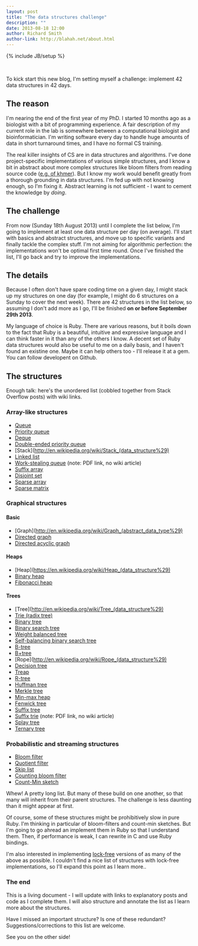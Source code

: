 ```yaml
---
layout: post
title: "The data structures challenge"
description: ""
date: 2013-08-18 12:00
author: Richard Smith
author-link: http://blahah.net/about.html
---
```

{% include JB/setup %}

<br />

To kick start this new blog, I'm setting myself a challenge: implement 42 data structures in 42 days.

## The reason

I'm nearing the end of the first year of my PhD. I started 10 months ago as a biologist with a bit of programming experience. A fair description of my current role in the lab is somewhere between a computational biologist and bioinformatician. I'm writing software every day to handle huge amounts of data in short turnaround times, and I have no formal CS training.

<!-- more -->

The real killer insights of CS are in data structures and algorithms. I've done project-specific implementations of various simple structures, and I know a bit in abstract about more complex structures like bloom filters from reading source code ([e.g. of khmer](https://github.com/ctb/khmer)). But I know my work would benefit greatly from a thorough grounding in data structures. I'm fed up with not knowing enough, so I'm fixing it. Abstract learning is not sufficient - I want to cement the knowledge by *doing*.

## The challenge

From now (Sunday 18th August 2013) until I complete the list below, I'm going to implement at least one data structure per day (on average). I'll start with basics and abstract structures, and move up to specific variants and finally tackle the complex stuff. I'm not aiming for algorithmic perfection: the implementations won't be optimal first time round. Once I've finished the list, I'll go back and try to improve the implementations.

## The details

Because I often don't have spare coding time on a given day, I might stack up my structures on one day (for example, I might do 6 structures on a Sunday to cover the next week). There are 42 structures in the list below, so assuming I don't add more as I go, I'll be finished **on or before September 29th 2013**.

My language of choice is Ruby. There are various reasons, but it boils down to the fact that Ruby is a beautiful, intuitive and expressive language and I can think faster in it than any of the others I know. A decent set of Ruby data structures would also be useful to me on a daily basis, and I haven't found an existine one. Maybe it can help others too - I'll release it at a gem. You can follow developent on Github.


## The structures

Enough talk: here's the unordered list (cobbled together from Stack Overflow posts) with wiki links.

### Array-like structures

- [Queue](http://en.wikipedia.org/wiki/Queue_%28abstract_data_type%29)
- [Priority queue](http://en.wikipedia.org/wiki/Priority_queue)
- [Deque](http://en.wikipedia.org/wiki/Deque)
- [Double-ended priority queue](http://en.wikipedia.org/wiki/Double-ended_priority_queue)
- [Stack](http://en.wikipedia.org/wiki/Stack_(data_structure%29)
- [Linked list](http://en.wikipedia.org/wiki/Linked_list)
- [Work-stealing queue](http://supertech.csail.mit.edu/papers/steal.pdf) (note: PDF link, no wiki article)
- [Suffix array](http://en.wikipedia.org/wiki/Suffix_array‎)
- [Disjoint set](http://en.wikipedia.org/wiki/Disjoint-set_data_structure)
- [Sparse array](http://en.wikipedia.org/wiki/Sparse_array)
- [Sparse matrix](http://en.wikipedia.org/wiki/Sparse_matrix)

### Graphical structures

#### Basic

- [Graph](http://en.wikipedia.org/wiki/Graph_(abstract_data_type%29)
- [Directed graph](http://en.wikipedia.org/wiki/Directed_graph)
- [Directed acyclic graph](http://en.wikipedia.org/wiki/Directed_acyclic_graph)

#### Heaps

- [Heap](https://en.wikipedia.org/wiki/Heap_(data_structure%29)
- [Binary heap](http://en.wikipedia.org/wiki/Binary_heap)
- [Fibonacci heap](http://en.wikipedia.org/wiki/Fibonacci_heap)

#### Trees

- [Tree](http://en.wikipedia.org/wiki/Tree_(data_structure%29)
- [Trie (radix tree)](http://en.wikipedia.org/wiki/Trie)
- [Binary tree](http://en.wikipedia.org/wiki/Binary_tree)
- [Binary search tree](http://en.wikipedia.org/wiki/Binary_search_tree)
- [Weight balanced tree](http://en.wikipedia.org/wiki/Weight-balanced_tree)
- [Self-balancing binary search tree](http://en.wikipedia.org/wiki/Self-balancing_binary_search_tree)
- [B-tree](http://en.wikipedia.org/wiki/B-tree)
- [B+tree](http://en.wikipedia.org/wiki/B%2B_tree)
- [Rope](http://en.wikipedia.org/wiki/Rope_(data_structure%29)
- [Decision tree](http://en.wikipedia.org/wiki/Decision_tree)
- [Treap](http://en.wikipedia.org/wiki/Treap)
- [R-tree](http://en.wikipedia.org/wiki/R-tree)
- [Huffman tree](http://en.wikipedia.org/wiki/Huffman_coding)
- [Merkle tree](http://en.wikipedia.org/wiki/Merkle_tree)
- [Min-max heap](http://en.wikipedia.org/wiki/Min-max_heap)
- [Fenwick tree](http://en.wikipedia.org/wiki/Fenwick_tree)
- [Suffix tree](http://en.wikipedia.org/wiki/Suffix_tree)
- [Suffix trie](http://www.cs.cmu.edu/~ckingsf/bioinfo-lectures/suffixtrees.pdf) (note: PDF link, no wiki article)
- [Splay tree](http://en.wikipedia.org/wiki/Splay_tree)
- [Ternary tree](http://en.wikipedia.org/wiki/Ternary_tree)

### Probabilistic and streaming structures

- [Bloom filter](http://en.wikipedia.org/wiki/Bloom_filter)
- [Quotient filter](http://en.wikipedia.org/wiki/Quotient_filter)
- [Skip list](http://en.wikipedia.org/wiki/Skip_list)
- [Counting bloom filter](http://en.wikipedia.org/wiki/Bloom_filter#Counting_filters)
- [Count-Min sketch](http://en.wikipedia.org/wiki/Count%E2%80%93min_sketch)


Whew! A pretty long list. But many of these build on one another, so that many will inherit from their parent structures. The challenge is less daunting than it might appear at first.

Of course, some of these structures might be prohibitively slow in pure Ruby. I'm thinking in particular of bloom-filters and count-min sketches. But I'm going to go ahread an implement them in Ruby so that I understand them. Then, if performance is weak, I can rewrite in C and use Ruby bindings.

I'm also interested in implementing [lock-free](http://en.wikipedia.org/wiki/Non-blocking_algorithm) versions of as many of the above as possible. I couldn't find a nice list of structures with lock-free implementations, so I'll expand this point as I learn more..

### The end

This is a living document - I will update with links to explanatory posts and code as I complete them. I will also structure and annotate the list as I learn more about the structures.

Have I missed an important structure? Is one of these redundant? Suggestions/corrections to this list are welcome.

See you on the other side!
